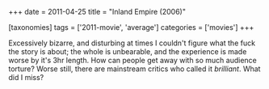 +++
date = 2011-04-25
title = "Inland Empire (2006)"

[taxonomies]
tags = ['2011-movie', 'average']
categories = ['movies']
+++

Excessively bizarre, and disturbing at times I couldn't figure what the
fuck the story is about; the whole is unbearable, and the experience is
made worse by it's 3hr length. How can people get away with so much
audience torture? Worse still, there are mainstream critics who called
it *brilliant*. What did I miss?
